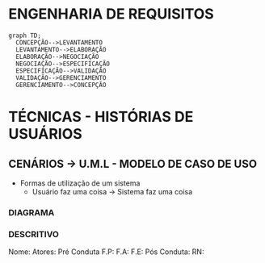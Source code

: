 # ENGENHARIA DE REQUISITOS
  ```mermaid
  graph TD;
    CONCEPÇÃO-->LEVANTAMENTO
    LEVANTAMENTO-->ELABORAÇÃO
    ELABORAÇÃO-->NEGOCIAÇÃO
    NEGOCIAÇÃO-->ESPECIFICAÇÃO
    ESPECIFICAÇÃO-->VALIDAÇÃO
    VALIDAÇÃO-->GERENCIAMENTO
    GERENCIAMENTO-->CONCEPÇÃO
  ```
# TÉCNICAS - HISTÓRIAS DE USUÁRIOS
## CENÁRIOS → U.M.L - MODELO DE CASO DE USO
* Formas de utilização de um sistema
  * Usuário faz uma coisa → Sistema faz uma coisa

### DIAGRAMA

### DESCRITIVO

Nome:
Atores:
Pré Conduta
F.P:
F.A:
F.E:
Pós Conduta:
RN:
